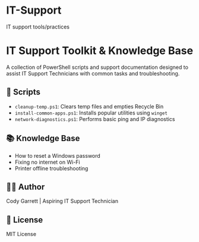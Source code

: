 # IT-Support
IT support tools/practices
# IT Support Toolkit & Knowledge Base

A collection of PowerShell scripts and support documentation designed to assist IT Support Technicians with common tasks and troubleshooting.

## 🔧 Scripts

- `cleanup-temp.ps1`: Clears temp files and empties Recycle Bin
- `install-common-apps.ps1`: Installs popular utilities using `winget`
- `network-diagnostics.ps1`: Performs basic ping and IP diagnostics

## 📚 Knowledge Base

- How to reset a Windows password
- Fixing no internet on Wi-Fi
- Printer offline troubleshooting

## 👨‍💻 Author
Cody Garrett | Aspiring IT Support Technician

## 📜 License
MIT License
